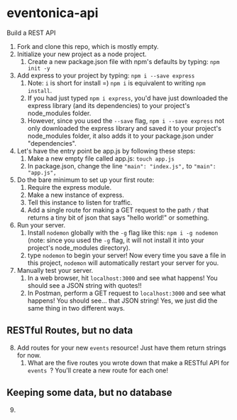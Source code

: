 # eventonica-api
Build a REST API

1. Fork and clone this repo, which is mostly empty.
2. Initialize your new project as a node project.
   1. Create a new package.json file with npm's defaults by typing: `npm init -y`
3. Add express to your project by typing: `npm i --save express`
   1. Note: `i` is short for install =) `npm i` is equivalent to writing `npm install`.
   2. If you had just typed `npm i express`, you'd have just downloaded the express library (and its dependencies) to your project's node_modules folder.
   3. However, since you used the `--save` flag, `npm i --save express` not only downloaded the express library and saved it to your project's node_modules folder, it also adds it to your package.json under "dependencies".
4. Let's have the entry point be app.js by following these steps:
   1. Make a new empty file called app.js: `touch app.js`
   2. In package.json, change the line `"main": "index.js",` to `"main": "app.js",`
5. Do the bare minimum to set up your first route:
   1. Require the express module.
   2. Make a new instance of express.
   3. Tell this instance to listen for traffic.
   4. Add a single route for making a GET request to the path `/` that returns a tiny bit of json that says "hello world!" or something.
6. Run your server.
   1. Install `nodemon` globally with the `-g` flag like this: `npm i -g nodemon` (note: since you used the `-g` flag, it will not install it into your project's node_modules directory).
   2. type `nodemon` to begin your server! Now every time you save a file in this project, `nodemon` will automatically restart your server for you.
7. Manually test your server.
   1. In a web browser, hit `localhost:3000` and see what happens! You should see a JSON string with quotes!!
   2. In Postman, perform a GET request to `localhost:3000` and see what happens! You should see... that JSON string! Yes, we just did the same thing in two different ways.

## RESTful Routes, but no data

8. Add routes for your new `events` resource! Just have them return strings for now.
   1. What are the five routes you wrote down that make a RESTful API for `events `? You'll create a new route for each one!

## Keeping some data, but no database

9. 